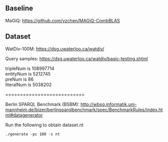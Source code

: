 
## Baseline 

MaGiQ: https://github.com/yzchen/MAGiQ-CombBLAS


## Dataset

WatDiv-100M: https://dsg.uwaterloo.ca/watdiv/

Query samples: https://dsg.uwaterloo.ca/watdiv/basic-testing.shtml

tripleNum is 108997714 \
entityNum is 5212745 \
preNum is 86 \
literalNum is 5038202

===========================

Berlin SPARQL Benchmark (BSBM): http://wbsg.informatik.uni-mannheim.de/bizer/berlinsparqlbenchmark/spec/BenchmarkRules/index.html#datagenerator

Run the following to obtain dataset.nt
```
./generate -pc 100 -s nt
```